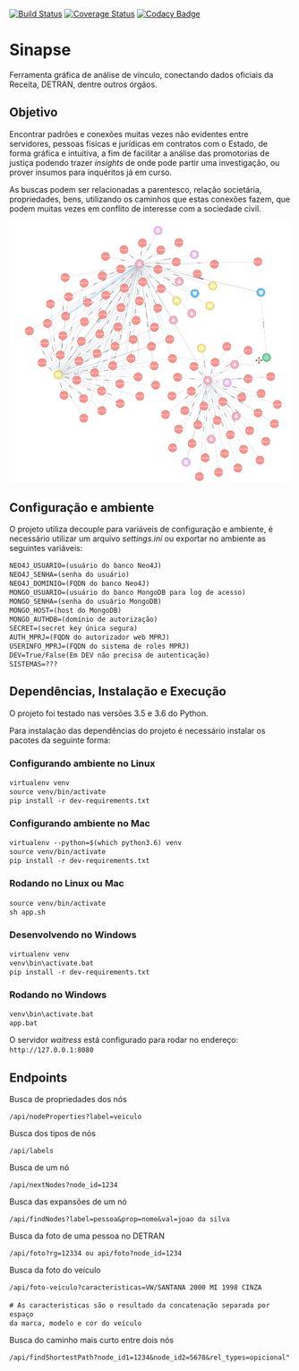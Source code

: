 [![Build Status](https://travis-ci.org/MinisterioPublicoRJ/sinapse.svg?branch=master)](https://travis-ci.org/MinisterioPublicoRJ/sinapse)
[![Coverage Status](https://codecov.io/gh/MinisterioPublicoRJ/sinapse/branch/master/graph/badge.svg)](https://codecov.io/gh/MinisterioPublicoRJ/sinapse) 
[![Codacy Badge](https://api.codacy.com/project/badge/Grade/664b2e55beb940bea57b853d61fab391)](https://www.codacy.com/app/SamambaMan/sinapse?utm_source=github.com&amp;utm_medium=referral&amp;utm_content=MinisterioPublicoRJ/sinapse&amp;utm_campaign=Badge_Grade)

# Sinapse

Ferramenta gráfica de análise de vínculo, conectando dados oficiais da Receita, DETRAN, dentre outros órgãos.


## Objetivo
Encontrar padrões e conexões muitas vezes não evidentes entre servidores, pessoas físicas e jurídicas em contratos com o Estado, de forma gráfica e intuitiva, a fim de facilitar a análise das promotorias de justiça podendo trazer *insights* de onde pode partir uma investigação, ou prover insumos para inquéritos já em curso.

As buscas podem ser relacionadas a parentesco, relação societária, propriedades, bens, utilizando os caminhos que estas conexões fazem, que podem muitas vezes em conflito de interesse com a sociedade civil.

![Sinapse](sinapse.png)

## Configuração e ambiente

O projeto utiliza decouple para variáveis de configuração e ambiente, é necessário utilizar um arquivo *settings.ini* ou exportar no ambiente as seguintes variáveis:

```
NEO4J_USUARIO=(usuário do banco Neo4J)
NEO4J_SENHA=(senha do usuário)
NEO4J_DOMINIO=(FQDN do banco Neo4J)
MONGO_USUARIO=(usuário do banco MongoDB para log de acesso)
MONGO_SENHA=(senha do usuário MongoDB)
MONGO_HOST=(host do MongoDB)
MONGO_AUTHDB=(domínio de autorização)
SECRET=(secret key única segura)
AUTH_MPRJ=(FQDN do autorizador web MPRJ)
USERINFO_MPRJ=(FQDN do sistema de roles MPRJ)
DEV=True/False(Em DEV não precisa de autenticação)
SISTEMAS=???
```

## Dependências, Instalação e Execução

O projeto foi testado nas versões 3.5 e 3.6 do Python.

Para instalação das dependências do projeto é necessário instalar os pacotes da seguinte forma:

### Configurando ambiente no Linux

    virtualenv venv
    source venv/bin/activate
    pip install -r dev-requirements.txt

### Configurando ambiente no Mac

    virtualenv --python=$(which python3.6) venv
    source venv/bin/activate
    pip install -r dev-requirements.txt

### Rodando no Linux ou Mac

    source venv/bin/activate
    sh app.sh

### Desenvolvendo no Windows

    virtualenv venv
    venv\bin\activate.bat
    pip install -r dev-requirements.txt

### Rodando no Windows

    venv\bin\activate.bat
    app.bat

O servidor *waitress* está configurado para rodar no endereço:
`http://127.0.0.1:8080`


## Endpoints
Busca de propriedades dos nós
```
/api/nodeProperties?label=veiculo
```
Busca dos tipos de nós
```
/api/labels
```
Busca de um nó
```
/api/nextNodes?node_id=1234
```
Busca das expansões de um nó
```
/api/findNodes?label=pessoa&prop=nome&val=joao da silva
```
Busca da foto de uma pessoa no DETRAN
```
/api/foto?rg=12334 ou api/foto?node_id=1234
```
Busca da foto do veículo
```
/api/foto-veiculo?caracteristicas=VW/SANTANA 2000 MI 1998 CINZA

# As caracteristicas são o resultado da concatenação separada por espaço
da marca, modelo e cor do veículo
```
Busca do caminho mais curto entre dois nós
```
/api/findShortestPath?node_id1=1234&node_id2=5678&rel_types=opicional"
```
